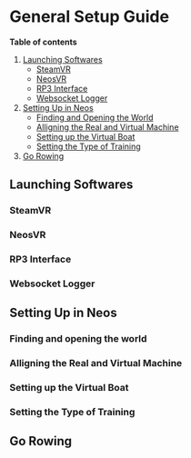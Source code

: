 # General Setup Guide

**Table of contents**
1. [Launching Softwares]()
    * [SteamVR]()
    * [NeosVR]()
    * [RP3 Interface]()
    * [Websocket Logger]()
2. [Setting Up in Neos]()
    * [Finding and Opening the World]()
    * [Alligning the Real and Virtual Machine]()
    * [Setting up the Virtual Boat]()
    * [Setting the Type of Training]()
3. [Go Rowing]()

## Launching Softwares

### SteamVR

### NeosVR

### RP3 Interface

### Websocket Logger

## Setting Up in Neos

### Finding and opening the world

### Alligning the Real and Virtual Machine

### Setting up the Virtual Boat

### Setting the Type of Training

## Go Rowing